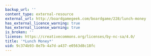 ```yaml
---
backup_url: ''
content_type: external-resource
external_url: http://boardgamegeek.com/boardgame/228/lunch-money
has_external_licence_warning: true
has_external_license_warning: true
is_broken: ''
license: https://creativecommons.org/licenses/by-nc-sa/4.0/
title: '*Lunch Money*'
uid: 9c374b93-8e7b-4a7d-a437-e0563d8c18fc
---
```

